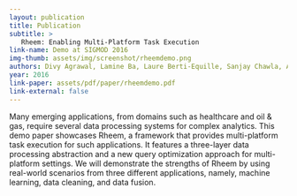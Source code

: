 ```yaml
---
layout: publication
title: Publication
subtitle: >
   Rheem: Enabling Multi-Platform Task Execution
link-name: Demo at SIGMOD 2016
img-thumb: assets/img/screenshot/rheemdemo.png
authors: Divy Agrawal, Lamine Ba, Laure Berti-Equille, Sanjay Chawla, Ahmed Elmagarmid, Hossam Hammady, Yasser Idris, Zoi Kaoudi, Zuhair Khayyat, Sebastian Kruse, Mourad Ouzzani, Paolo Papotti, Jorge-Arnulfo Quiané-Ruiz, Nan Tang and Mohammed J. Zaki
year: 2016
link-paper: assets/pdf/paper/rheemdemo.pdf
link-external: false
---
```


Many emerging applications, from domains such as healthcare and oil &amp; gas, require several data processing systems for complex analytics. This demo paper showcases Rheem, a framework that provides multi-platform task execution for such applications. It features a three-layer data processing abstraction and a new query optimization approach for multi-platform settings. We will demonstrate the strengths of Rheem by using real-world scenarios from three different applications, namely, machine learning, data cleaning, and data fusion.

